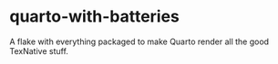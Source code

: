 # quarto-with-batteries
A flake with everything packaged to make Quarto render all the good TexNative stuff.
